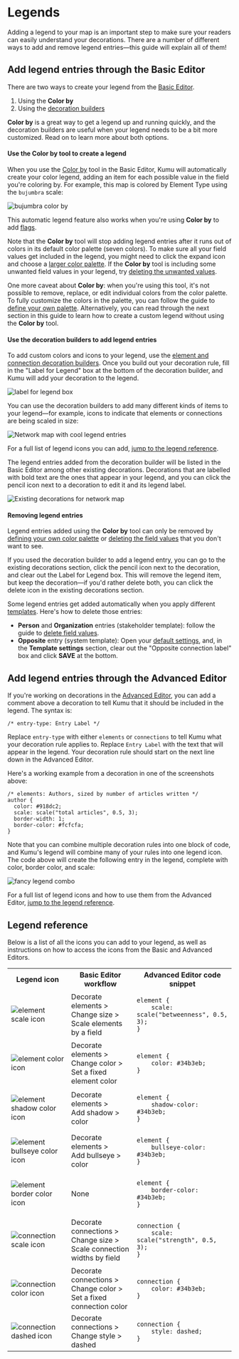 # Legends

Adding a legend to your map is an important step to make sure your readers can easily understand your decorations. There are a number of different ways to add and remove legend entries—this guide will explain all of them!


## Add legend entries through the Basic Editor

There are two ways to create your legend from the [Basic Editor](/overview/view-editors.html#basic-editor).
1. Using the **Color by**
1. Using the [decoration builders](/guides/decorate.html#refine-your-decorations)

**Color by** is a great way to get a legend up and running quickly, and the decoration builders are useful when your legend needs to be a bit more customized. Read on to learn more about both options.

#### Use the Color by tool to create a legend

When you use the [Color by](/guides/decorate.html#color-by) tool in the Basic Editor, Kumu will automatically create your color legend, adding an item for each possible value in the field you're coloring by. For example, this map is colored by Element Type using the `bujumbra` scale:

![bujumbra color by](/images/legend-color-by-closeup.png)

This automatic legend feature also works when you're using **Color by** to add [flags](/guides/flags.html).

Note that the **Color by** tool will stop adding legend entries after it runs out of colors in its default color palette (seven colors). To make sure all your field values get included in the legend, you might need to click the expand icon <i class="fa fa-angle-down"></i> and choose a [larger color palette](/guides/color-reference.html). If the **Color by** tool is including some unwanted field values in your legend, try  [deleting the unwanted values](/guides/fields.html#deleting-field-values).

One more caveat about **Color by**: when you're using this tool, it's not possible to remove, replace, or edit individual colors from the color palette. To fully customize the colors in the palette, you can follow the guide to [define your own palette](/guides/color-reference.html#defining-your-own-color-palette). Alternatively, you can read through the next section in this guide to learn how to create a custom legend without using the **Color by** tool.


#### Use the decoration builders to add legend entries

To add custom colors and icons to your legend, use the [element and connection decoration builders](/guides/decorate.html#refine-your-decorations). Once you build out your decoration rule, fill in the "Label for Legend" box at the bottom of the decoration builder, and Kumu will add your decoration to the legend.

![label for legend box](/images/decoration-builder-legend-label.png)

You can use the decoration builders to add many different kinds of items to your legend—for example, icons to indicate that elements or connections are being scaled in size:

![Network map with cool legend entries](/images/legend-scale-closeup.png)

For a full list of legend icons you can add, [jump to the legend reference](#legend-reference).

The legend entries added from the decoration builder will be listed in the Basic Editor among other existing decorations. Decorations that are labelled with bold text are the ones that appear in your legend, and you can click the pencil icon <i class="fa fa-pencil"></i> next to a decoration to edit it and its legend label.

![Existing decorations for network map](/images/existing-decorations-scale.png)

#### Removing legend entries

Legend entries added using the **Color by** tool can only be removed by [defining your own color palette](/guides/color-reference.html#defining-your-own-color-palette) or [deleting the field values](/guides/fields.html#deleting-field-values) that you don't want to see.

If you used the decoration builder to add a legend entry, you can go to the existing decorations section, click the pencil icon <i class="fa fa-pencil">  </i> next to the decoration, and clear out the Label for Legend box. This will remove the legend item, but keep the decoration—if you'd rather delete both, you can click the delete icon <i class="fa fa-remove" style="color: darkred;">  </i> in the existing decorations section.

Some legend entries get added automatically when you apply different [templates](/guides/templates.html). Here's how to delete those entries:
- **Person** and **Organization** entries (stakeholder template): follow the guide to [delete field values](/guides/fields.html#deleting-field-values).
- **Opposite** entry (system template): Open your [default settings](/guides/default-settings.html), and, in the **Template settings** section, clear out the "Opposite connection label" box and click **SAVE** at the bottom.

## Add legend entries through the Advanced Editor

If you're working on decorations in the [Advanced Editor](/overview/view-editors.html#advanced-editor), you can add a comment above a decoration to tell Kumu that it should be included in the legend. The syntax is:

```
/* entry-type: Entry Label */
```

Replace `entry-type` with either `elements` or `connections` to tell Kumu what your decoration rule applies to. Replace `Entry Label` with the text that will appear in the legend. Your decoration rule should start on the next line down in the Advanced Editor.

Here's a working example from a decoration in one of the screenshots above:

```
/* elements: Authors, sized by number of articles written */
author {
  color: #918dc2;
  scale: scale("total articles", 0.5, 3);
  border-width: 1;
  border-color: #fcfcfa;
}
```

Note that you can combine multiple decoration rules into one block of code, and Kumu's legend will combine many of your rules into one legend icon. The code above will create the following entry in the legend, complete with color, border color, and scale:

![fancy legend combo](/images/legend-combo.png)

For a full list of legend icons and how to use them from the Advanced Editor, [jump to the legend reference](#legend-reference).


<!-- ### Use controls to add a legend

[Controls](/guides/controls.html) in Kumu

You can even combine color-legend controls with the standard legend

### Fully customized legends

Need even more flexibility for your legend, or want to completely customize the style? Using Kumu's -->

## Legend reference

Below is a list of all the icons you can add to your legend, as well as instructions on how to access the icons from the Basic and Advanced Editors.

<table id="legend-icons-table" class="table border-bottom">
    <tbody>
        <tr>
            <th>Legend icon</th>
            <th>Basic Editor workflow</th>
            <th>Advanced Editor code snippet</th>
        </tr>
        <tr>
            <td><img alt="element scale icon" src="/images/legend-element-scale.png"></td>
            <td>Decorate elements ><br>Change size ><br>Scale elements by a field</td>
            <td>
                <pre><code>element {
    scale: scale("betweenness", 0.5, 3);
}</code></pre>
            </td>
        </tr>
        <tr>
            <td><img alt="element color icon" src="/images/legend-element-color.png"></td>
            <td>Decorate elements ><br>Change color ><br>Set a fixed element color</td>
            <td>
                <pre><code>element {
    color: #34b3eb;
}</code></pre>
            </td>
        </tr>
        <tr>
            <td><img alt="element shadow color icon" src="/images/legend-shadow-color.png"></td>
            <td>Decorate elements ><br>Add shadow ><br>color</td>
            <td>
                <pre><code>element {
    shadow-color: #34b3eb;
}</code></pre>
            </td>
        </tr>
        <tr>
            <td><img alt="element bullseye color icon" src="/images/legend-bullseye-color.png"></td>
            <td>Decorate elements ><br>Add bullseye ><br>color</td>
            <td>
                <pre><code>element {
    bullseye-color: #34b3eb;
}</code></pre>
            </td>
        </tr>
        <tr>
            <td><img alt="element border color icon" src="/images/legend-border-color.png"></td>
            <td>None</td>
            <td>
                <pre><code>element {
    border-color: #34b3eb;
}</code></pre>
            </td>
        </tr>
        <tr>
            <td><img alt="connection scale icon" src="/images/legend-connection-scale.png"></td>
            <td>Decorate connections ><br>Change size ><br>Scale connection widths by field</td>
            <td>
                <pre><code>connection {
    scale: scale("strength", 0.5, 3);
}</code></pre>
            </td>
        </tr>
        <tr>
            <td><img alt="connection color icon" src="/images/legend-connection-color.png"></td>
            <td>Decorate connections ><br>Change color ><br>Set a fixed connection color</td>
            <td>
                <pre><code>connection {
    color: #34b3eb;
}</code></pre>
            </td>
        </tr>
        <tr>
            <td><img alt="connection dashed icon" src="/images/legend-connection-dashed.png"></td>
            <td>Decorate connections ><br>Change style ><br>dashed</td>
            <td>
                <pre><code>connection {
    style: dashed;
}</code></pre>
            </td>
        </tr>
    </tbody>
</table>
